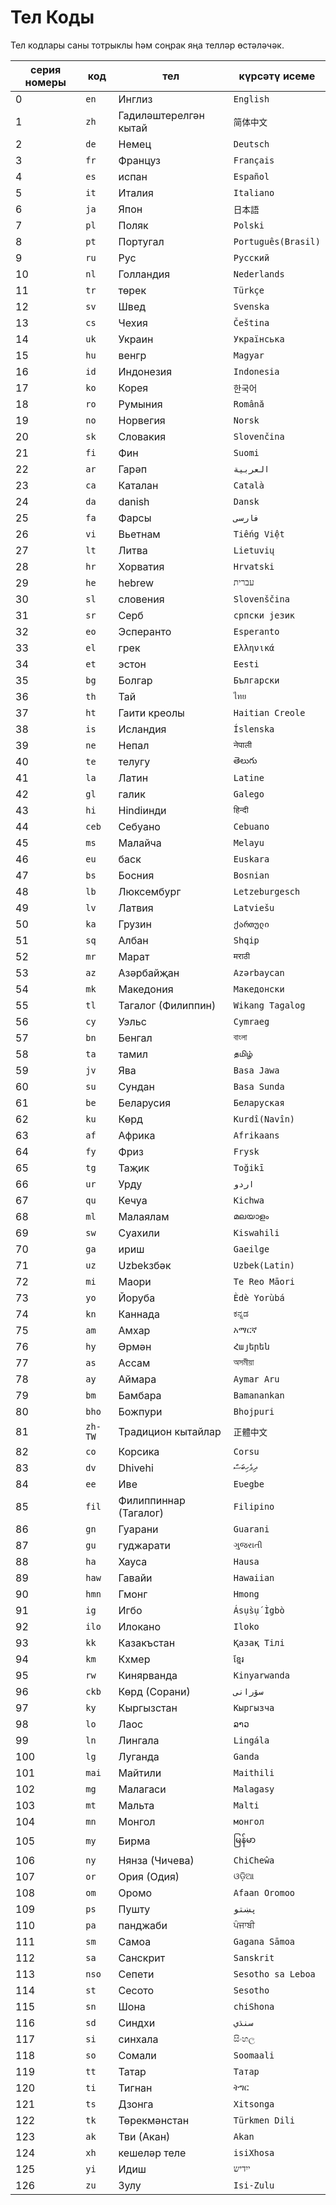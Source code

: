 # Тел Коды

Тел кодлары саны тотрыклы һәм соңрак яңа телләр өстәләчәк.

| серия номеры | код | тел | күрсәтү исеме |
| - | - | - | - |
| 0 | `en` | Инглиз | `English` |
| 1 | `zh` | Гадиләштерелгән кытай | `简体中文` |
| 2 | `de` | Немец | `Deutsch` |
| 3 | `fr` | Француз | `Français` |
| 4 | `es` | испан | `Español` |
| 5 | `it` | Италия | `Italiano` |
| 6 | `ja` | Япон | `日本語` |
| 7 | `pl` | Поляк | `Polski` |
| 8 | `pt` | Португал | `Português(Brasil)` |
| 9 | `ru` | Рус | `Русский` |
| 10 | `nl` | Голландия | `Nederlands` |
| 11 | `tr` | төрек | `Türkçe` |
| 12 | `sv` | Швед | `Svenska` |
| 13 | `cs` | Чехия | `Čeština` |
| 14 | `uk` | Украин | `Українська` |
| 15 | `hu` | венгр | `Magyar` |
| 16 | `id` | Индонезия | `Indonesia` |
| 17 | `ko` | Корея | `한국어` |
| 18 | `ro` | Румыния | `Română` |
| 19 | `no` | Норвегия | `Norsk` |
| 20 | `sk` | Словакия | `Slovenčina` |
| 21 | `fi` | Фин | `Suomi` |
| 22 | `ar` | Гарәп | `العربية` |
| 23 | `ca` | Каталан | `Català` |
| 24 | `da` | danish | `Dansk` |
| 25 | `fa` | Фарсы | `فارسی` |
| 26 | `vi` | Вьетнам | `Tiếng Việt` |
| 27 | `lt` | Литва | `Lietuvių` |
| 28 | `hr` | Хорватия | `Hrvatski` |
| 29 | `he` | hebrew | `עברית` |
| 30 | `sl` | словения | `Slovenščina` |
| 31 | `sr` | Серб | `српски језик` |
| 32 | `eo` | Эсперанто | `Esperanto` |
| 33 | `el` | грек | `Ελληνικά` |
| 34 | `et` | эстон | `Eesti` |
| 35 | `bg` | Болгар | `Български` |
| 36 | `th` | Тай | `ไทย` |
| 37 | `ht` | Гаити креолы | `Haitian Creole` |
| 38 | `is` | Исландия | `Íslenska` |
| 39 | `ne` | Непал | `नेपाली` |
| 40 | `te` | телугу | `తెలుగు` |
| 41 | `la` | Латин | `Latine` |
| 42 | `gl` | галик | `Galego` |
| 43 | `hi` | Hindiинди | `हिन्दी` |
| 44 | `ceb` | Себуано | `Cebuano` |
| 45 | `ms` | Малайча | `Melayu` |
| 46 | `eu` | баск | `Euskara` |
| 47 | `bs` | Босния | `Bosnian` |
| 48 | `lb` | Люксембург | `Letzeburgesch` |
| 49 | `lv` | Латвия | `Latviešu` |
| 50 | `ka` | Грузин | `ქართული` |
| 51 | `sq` | Албан | `Shqip` |
| 52 | `mr` | Марат | `मराठी` |
| 53 | `az` | Азәрбайҗан | `Azərbaycan` |
| 54 | `mk` | Македония | `Македонски` |
| 55 | `tl` | Тагалог (Филиппин) | `Wikang Tagalog` |
| 56 | `cy` | Уэльс | `Cymraeg` |
| 57 | `bn` | Бенгал | `বাংলা` |
| 58 | `ta` | тамил | `தமிழ்` |
| 59 | `jv` | Ява | `Basa Jawa` |
| 60 | `su` | Сундан | `Basa Sunda` |
| 61 | `be` | Беларусия | `Беларуская` |
| 62 | `ku` | Көрд | `Kurdî(Navîn)` |
| 63 | `af` | Африка | `Afrikaans` |
| 64 | `fy` | Фриз | `Frysk` |
| 65 | `tg` | Таҗик | `Toğikī` |
| 66 | `ur` | Урду | `اردو` |
| 67 | `qu` | Кечуа | `Kichwa` |
| 68 | `ml` | Малаялам | `മലയാളം` |
| 69 | `sw` | Суахили | `Kiswahili` |
| 70 | `ga` | ириш | `Gaeilge` |
| 71 | `uz` | Uzbekзбәк | `Uzbek(Latin)` |
| 72 | `mi` | Маори | `Te Reo Māori` |
| 73 | `yo` | Йоруба | `Èdè Yorùbá` |
| 74 | `kn` | Каннада | `ಕನ್ನಡ` |
| 75 | `am` | Амхар | `አማርኛ` |
| 76 | `hy` | Әрмән | `Հայերեն` |
| 77 | `as` | Ассам | `অসমীয়া` |
| 78 | `ay` | Аймара | `Aymar Aru` |
| 79 | `bm` | Бамбара | `Bamanankan` |
| 80 | `bho` | Божпури | `Bhojpuri` |
| 81 | `zh-TW` | Традицион кытайлар | `正體中文` |
| 82 | `co` | Корсика | `Corsu` |
| 83 | `dv` | Dhivehi | `ދިވެހިބަސް` |
| 84 | `ee` | Иве | `Eʋegbe` |
| 85 | `fil` | Филиппиннар (Тагалог) | `Filipino` |
| 86 | `gn` | Гуарани | `Guarani` |
| 87 | `gu` | гуджарати | `ગુજરાતી` |
| 88 | `ha` | Хауса | `Hausa` |
| 89 | `haw` | Гавайи | `Hawaiian` |
| 90 | `hmn` | Гмонг | `Hmong` |
| 91 | `ig` | Игбо | `Ásụ̀sụ́ Ìgbò` |
| 92 | `ilo` | Илокано | `Iloko` |
| 93 | `kk` | Казакъстан | `Қазақ Тілі` |
| 94 | `km` | Кхмер | `ខ្មែរ` |
| 95 | `rw` | Кинярванда | `Kinyarwanda` |
| 96 | `ckb` | Көрд (Сорани) | `سۆرانی` |
| 97 | `ky` | Кыргызстан | `Кыргызча` |
| 98 | `lo` | Лаос | `ລາວ` |
| 99 | `ln` | Лингала | `Lingála` |
| 100 | `lg` | Луганда | `Ganda` |
| 101 | `mai` | Майтили | `Maithili` |
| 102 | `mg` | Малагаси | `Malagasy` |
| 103 | `mt` | Мальта | `Malti` |
| 104 | `mn` | Монгол | `монгол` |
| 105 | `my` | Бирма | `မြန်မာ` |
| 106 | `ny` | Нянза (Чичева) | `ChiCheŵa` |
| 107 | `or` | Ория (Одия) | `ଓଡ଼ିଆ` |
| 108 | `om` | Оромо | `Afaan Oromoo` |
| 109 | `ps` | Пушту | `پښتو` |
| 110 | `pa` | панджаби | `ਪੰਜਾਬੀ` |
| 111 | `sm` | Самоа | `Gagana Sāmoa` |
| 112 | `sa` | Санскрит | `Sanskrit` |
| 113 | `nso` | Сепети | `Sesotho sa Leboa` |
| 114 | `st` | Сесото | `Sesotho` |
| 115 | `sn` | Шона | `chiShona` |
| 116 | `sd` | Синдхи | `سنڌي` |
| 117 | `si` | синхала | `සිංහල` |
| 118 | `so` | Сомали | `Soomaali` |
| 119 | `tt` | Татар | `Татар` |
| 120 | `ti` | Тигнан | `ትግር` |
| 121 | `ts` | Дзонга | `Xitsonga` |
| 122 | `tk` | Төрекмәнстан | `Türkmen Dili` |
| 123 | `ak` | Тви (Акан) | `Akan` |
| 124 | `xh` | кешеләр теле | `isiXhosa` |
| 125 | `yi` | Идиш | `ייִדיש` |
| 126 | `zu` | Зулу | `Isi-Zulu` |